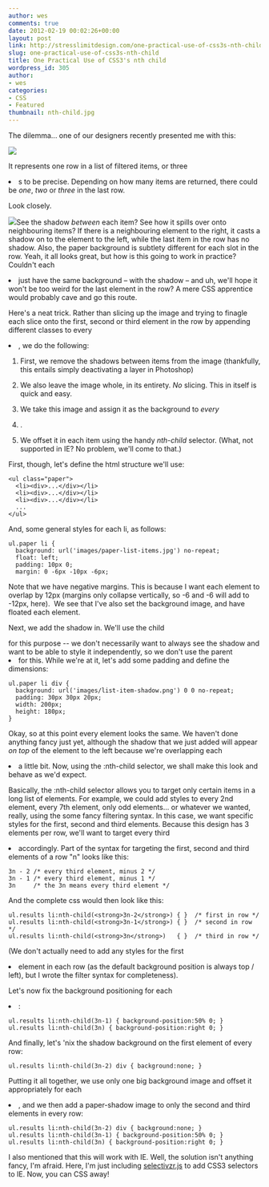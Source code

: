 ```yaml
---
author: wes
comments: true
date: 2012-02-19 00:02:26+00:00
layout: post
link: http://stresslimitdesign.com/one-practical-use-of-css3s-nth-child
slug: one-practical-use-of-css3s-nth-child
title: One Practical Use of CSS3's nth child
wordpress_id: 305
author:
- wes
categories:
- CSS
- Featured
thumbnail: nth-child.jpg
---
```


The dilemma... one of our designers recently presented me with this:

[![](/assets/uploads/2011/03/download.png)](/assets/uploads/2011/03/download.png)

It represents one row in a list of filtered items, or three <li>s to be precise. Depending on how many items are returned, there could be _one_, _two_ or _three_ in the last row.

Look closely.

![](/assets/uploads/2012/02/whyyyy.jpg)See the shadow _between_ each item? See how it spills over onto neighbouring items? If there is a neighbouring element to the right, it casts a shadow on to the element to the left, while the last item in the row has no shadow. Also, the paper background is subtlety different for each slot in the row. Yeah, it all looks great, but how is this going to work in practice? Couldn't each <li> just have the same background – with the shadow – and uh, we'll hope it won't be too weird for the last element in the row? A mere CSS apprentice would probably cave and go this route.<!-- more -->

Here's a neat trick. Rather than slicing up the image and trying to finagle each slice onto the first, second or third element in the row by appending different classes to every <li>, we do the following:




  1. First, we remove the shadows between items from the image (thankfully, this entails simply deactivating a layer in Photoshop)


  2. We also leave the image whole, in its entirety. _No_ slicing. This in itself is quick and easy.


  3. We take this image and assign it as the background to _every_ <li>.


  4. We offset it in each item using the handy _nth-child_ selector. (What, not supported in IE? No problem, we'll come to that.)


First, though, let's define the html structure we'll use:


    <ul class="paper">
      <li><div>...</div></li>
      <li><div>...</div></li>
      <li><div>...</div></li>
      ...
    </ul>


And, some general styles for each li, as follows:


    ul.paper li {
      background: url('images/paper-list-items.jpg') no-repeat;
      float: left;
      padding: 10px 0;
      margin: 0 -6px -10px -6px;


Note that we have negative margins. This is because I want each element to overlap by 12px (margins only collapse vertically, so -6 and -6 will add to -12px, here).  We see that I've also set the background image, and have floated each element.

Next, we add the shadow in. We'll use the child <div> for this purpose -- we don't necessarily want to always see the shadow and want to be able to style it independently, so we don't use the parent <li> for this. While we're at it, let's add some padding and define the dimensions:





    ul.paper li div {
      background: url('images/list-item-shadow.png') 0 0 no-repeat;
      padding: 30px 30px 20px;
      width: 200px;
      height: 180px;
    }





Okay, so at this point every element looks the same. We haven't done anything fancy just yet, although the shadow that we just added will appear _on top_ of the element to the left because we're overlapping each <li> a little bit. Now, using the :nth-child selector, we shall make this look and behave as we'd expect.

Basically, the :nth-child selector allows you to target only certain items in a long list of elements. For example, we could add styles to every 2nd element, every 7th element, only odd elements... or whatever we wanted, really, using the some fancy filtering syntax. In this case, we want specific styles for the first, second and third elements. Because this design has 3 elements per row, we'll want to target every third <li> accordingly. Part of the syntax for targeting the first, second and third elements of a row "n" looks like this:


    3n - 2 /* every third element, minus 2 */
    3n - 1 /* every third element, minus 1 */
    3n     /* the 3n means every third element */


And the complete css would then look like this:


    ul.results li:nth-child(<strong>3n-2</strong>) { }  /* first in row */
    ul.results li:nth-child(<strong>3n-1</strong>) { }  /* second in row */
    ul.results li:nth-child(<strong>3n</strong>)   { }  /* third in row */


(We don't actually need to add any styles for the first <li> element in each row (as the default background position is always top / left), but I wrote the filter syntax for completeness).

Let's now fix the background positioning for each <li>:


    ul.results li:nth-child(3n-1) { background-position:50% 0; }
    ul.results li:nth-child(3n) { background-position:right 0; }


And finally, let's 'nix the shadow background on the first element of every row:


    ul.results li:nth-child(3n-2) div { background:none; }


Putting it all together, we use only one big background image and offset it appropriately for each <li>, and we then add a paper-shadow image to only the second and third elements in every row:


    ul.results li:nth-child(3n-2) div { background:none; }
    ul.results li:nth-child(3n-1) { background-position:50% 0; }
    ul.results li:nth-child(3n) { background-position:right 0; }


I also mentioned that this will work with IE. Well, the solution isn't anything fancy, I'm afraid. Here, I'm just including [selectivzr.js](http://selectivizr.com/) to add CSS3 selectors to IE. Now, you can CSS away!
